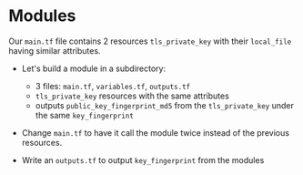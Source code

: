 # Modules

Our `main.tf` file contains 2 resources `tls_private_key` with their `local_file` having similar attributes.

* Let's build a module in a subdirectory:
  * 3 files: `main.tf`, `variables.tf`, `outputs.tf`
  * `tls_private_key` resources with the same attributes
  * outputs `public_key_fingerprint_md5` from the `tls_private_key` under the same `key_fingerprint`

* Change `main.tf` to have it call the module twice instead of the previous resources.

* Write an `outputs.tf` to output `key_fingerprint` from the modules
